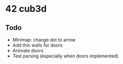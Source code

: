 # 42 cub3d
## Todo
- Minimap: change dot to arrow
- Add thin walls for doors
- Animate doors
- Test parsing (especially when doors implemented)
